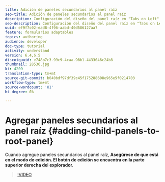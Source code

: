 ```yaml
---
title: Adición de paneles secundarios al panel raíz
seo-title: Adición de paneles secundarios al panel raíz
description: Configuración del diseño del panel raíz en "Tabs on Left" (Tabulaciones a la izquierda) y adición de paneles secundarios al panel raíz.
seo-description: Configuración del diseño del panel raíz en "Tabs on Left" (Tabulaciones a la izquierda) y adición de paneles secundarios al panel raíz.
uuid: ef9f7c02-ead8-4f96-aabd-40d586127aa7
feature: formularios adaptables
topics: authoring
audience: developer
doc-type: tutorial
activity: understand
version: 6.4,6.5
discoiquuid: e748b7c3-99c9-4caa-98b1-4433046c24b8
thumbnail: 28536.jpg
kt: 4209
translation-type: tm+mt
source-git-commit: b040bdf97df39c45f175288608e965e5f0214703
workflow-type: tm+mt
source-wordcount: '81'
ht-degree: 0%

---
```



# Agregar paneles secundarios al panel raíz {#adding-child-panels-to-root-panel}

Cuando agregue paneles secundarios al panel raíz, **Asegúrese de que está en el modo de edición. El botón de edición se encuentra en la parte superior derecha del explorador.**


>[!VIDEO](https://video.tv.adobe.com/v/28536?quality=9&learn=on)

